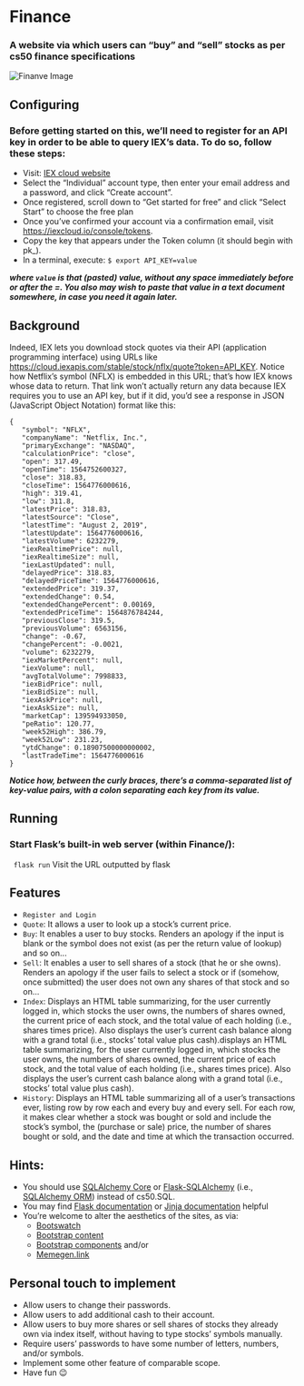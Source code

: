 # Finance
### A website via which users can “buy” and “sell” stocks as per cs50 finance specifications
![Finanve Image](https://cs50.harvard.edu/x/2021/psets/9/finance/finance.png)

## Configuring
### Before getting started on this, we’ll need to register for an API key in order to be able to query IEX’s data. To do so, follow these steps:
- Visit: [IEX cloud website](https://iexcloud.io/cloud-login#/register/)
- Select the “Individual” account type, then enter your email address and a password, and click “Create account”.
- Once registered, scroll down to “Get started for free” and click “Select Start” to choose the free plan
- Once you’ve confirmed your account via a confirmation email, visit https://iexcloud.io/console/tokens.
- Copy the key that appears under the Token column (it should begin with pk_).
- In a terminal, execute: `$ export API_KEY=value`

***where `value` is that (pasted) value, without any space immediately before or after the =. You also may wish to paste that value in a text document somewhere, in case you need it again later.***

## Background
Indeed, IEX lets you download stock quotes via their API (application programming interface) using URLs like https://cloud.iexapis.com/stable/stock/nflx/quote?token=API_KEY. Notice how Netflix’s symbol (NFLX) is embedded in this URL; that’s how IEX knows whose data to return. That link won’t actually return any data because IEX requires you to use an API key, but if it did, you’d see a response in JSON (JavaScript Object Notation) format like this:

```
{
   "symbol": "NFLX",
   "companyName": "Netflix, Inc.",
   "primaryExchange": "NASDAQ",
   "calculationPrice": "close",
   "open": 317.49,
   "openTime": 1564752600327,
   "close": 318.83,
   "closeTime": 1564776000616,
   "high": 319.41,
   "low": 311.8,
   "latestPrice": 318.83,
   "latestSource": "Close",
   "latestTime": "August 2, 2019",
   "latestUpdate": 1564776000616,
   "latestVolume": 6232279,
   "iexRealtimePrice": null,
   "iexRealtimeSize": null,
   "iexLastUpdated": null,
   "delayedPrice": 318.83,
   "delayedPriceTime": 1564776000616,
   "extendedPrice": 319.37,
   "extendedChange": 0.54,
   "extendedChangePercent": 0.00169,
   "extendedPriceTime": 1564876784244,
   "previousClose": 319.5,
   "previousVolume": 6563156,
   "change": -0.67,
   "changePercent": -0.0021,
   "volume": 6232279,
   "iexMarketPercent": null,
   "iexVolume": null,
   "avgTotalVolume": 7998833,
   "iexBidPrice": null,
   "iexBidSize": null,
   "iexAskPrice": null,
   "iexAskSize": null,
   "marketCap": 139594933050,
   "peRatio": 120.77,
   "week52High": 386.79,
   "week52Low": 231.23,
   "ytdChange": 0.18907500000000002,
   "lastTradeTime": 1564776000616
}
```

***Notice how, between the curly braces, there’s a comma-separated list of key-value pairs, with a colon separating each key from its value.***

## Running
### Start Flask’s built-in web server (within Finance/):
`` flask run``
Visit the URL outputted by flask

## Features
- `Register and Login`
- `Quote`: It allows a user to look up a stock’s current price.
- `Buy`: It enables a user to buy stocks. Renders an apology if the input is blank or the symbol does not exist (as per the return value of lookup) and so on...
- `Sell`: It enables a user to sell shares of a stock (that he or she owns). Renders an apology if the user fails to select a stock or if (somehow, once submitted) the user does not own any shares of that stock and so on...
- `Index`: Displays an HTML table summarizing, for the user currently logged in, which stocks the user owns, the numbers of shares owned, the current price of each stock, and the total value of each holding (i.e., shares times price). Also displays the user’s current cash balance along with a grand total (i.e., stocks’ total value plus cash).displays an HTML table summarizing, for the user currently logged in, which stocks the user owns, the numbers of shares owned, the current price of each stock, and the total value of each holding (i.e., shares times price). Also displays the user’s current cash balance along with a grand total (i.e., stocks’ total value plus cash).
- `History`: Displays an HTML table summarizing all of a user’s transactions ever, listing row by row each and every buy and every sell. For each row, it makes clear whether a stock was bought or sold and include the stock’s symbol, the (purchase or sale) price, the number of shares bought or sold, and the date and time at which the transaction occurred.

## Hints:
- You should use [SQLAlchemy Core](http://docs.sqlalchemy.org/en/latest/index.html) or [Flask-SQLAlchemy](http://flask-sqlalchemy.pocoo.org/) (i.e., [SQLAlchemy ORM](http://docs.sqlalchemy.org/en/latest/index.html)) instead of cs50.SQL.
- You may find [Flask documentation](https://flask.palletsprojects.com/en/1.1.x/quickstart/) or [Jinja documentation](http://jinja.pocoo.org/docs/dev/) helpful
- You’re welcome to alter the aesthetics of the sites, as via:
   - [Bootswatch](https://bootswatch.com/)
   - [Bootstrap content](https://getbootstrap.com/docs/4.1/content/)
   - [Bootstrap components](https://getbootstrap.com/docs/4.1/components/) and/or
   - [Memegen.link](https://memegen.link/)
 
 
## Personal touch to implement
- Allow users to change their passwords.
- Allow users to add additional cash to their account.
- Allow users to buy more shares or sell shares of stocks they already own via index itself, without having to type stocks’ symbols manually.
- Require users’ passwords to have some number of letters, numbers, and/or symbols.
- Implement some other feature of comparable scope.
- Have fun :wink:
